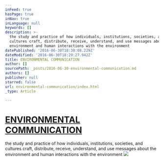 ```yaml
---
inFeed: true
hasPage: true
inNav: true
inLanguage: null
keywords: []
description: >-
  the study and practice of how individuals, institutions, societies, and
  cultures craft, distribute, receive, understand, and use messages about the
  environment and human interactions with the environment
datePublished: '2016-06-30T18:30:08.229Z'
dateModified: '2016-06-30T18:29:27.942Z'
title: ENVIRONMENTAL COMMUNICATION
author: []
sourcePath: _posts/2016-06-30-environmental-communication.md
authors: []
publisher: null
starred: false
url: environmental-communication/index.html
_type: Article

---
```

# [ENVIRONMENTAL COMMUNICATION][0]

the study and practice of how individuals, institutions, societies, and cultures craft, distribute, receive, understand, and use messages about the environment and human interactions with the environment
![](https://the-grid-user-content.s3-us-west-2.amazonaws.com/75ab45e6-296e-4b69-8c7f-9f1014c7aed9.jpg)

[0]: https://en.wikipedia.org/wiki/Environmental_communication
